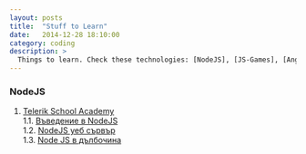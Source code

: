 ```yaml
---
layout: posts
title:  "Stuff to Learn"
date:   2014-12-28 18:10:00
category: coding
description: >
  Things to learn. Check these technologies: [NodeJS], [JS-Games], [AngularJS], [PHP Academy]
---
```


### NodeJS

1. [Telerik School Academy](https://www.youtube.com/playlist?list=PLF4lVL1sPDSmiF3qBNkxOcAQOsGFMJhSd)  
1.1. [Въведение в NodeJS](https://www.youtube.com/watch?v=kqhTrYr0lOw&list=PLF4lVL1sPDSmiF3qBNkxOcAQOsGFMJhSd#t=2192)  
1.2. [NodeJS уеб сървър](https://www.youtube.com/watch?v=OQM7HptXBXA&list=PLF4lVL1sPDSmiF3qBNkxOcAQOsGFMJhSd&index=2)  
1.3. [Node JS в дълбочина](https://www.youtube.com/watch?v=qlNz_mrPni0&index=3&list=PLF4lVL1sPDSmiF3qBNkxOcAQOsGFMJhSd)  
